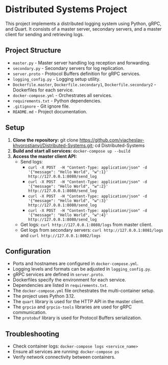 # Distributed Systems Project

This project implements a distributed logging system using Python, gRPC, and Quart. It consists of a master server, secondary servers, and a master client for sending and retrieving logs.

## Project Structure

- `master.py` - Master server handling log reception and forwarding.
- `secondary.py` - Secondary servers for log replication.
- `server.proto` - Protocol Buffers definition for gRPC services.
- `logging_config.py` - Logging setup utility.
- `Dockerfile.master`, `Dockerfile.secondary1`, `Dockerfile.secondary2` - Dockerfiles for each service.
- `docker-compose.yml` - Orchestrates all services.
- `requirements.txt` - Python dependencies.
- `.gitignore` - Git ignore file.
- `README.md` - Project documentation.

## Setup

1. **Clone the repository:**  git clone https://github.com/viacheslav-khvorostianyi/Distributed-Systems.git; cd Distributed-Systems
2. **Build and start all services:**  `docker-compose up --build`
3. **Access the master client API:**
   - Send logs:  
     * `curl -X POST  -H "Content-Type: application/json" -d '{"message": "Hello World", "w":1}' http://127.0.0.1:8080/send_log`
     * `curl -X POST  -H "Content-Type: application/json" -d '{"message": "Hello World", "w":2}' http://127.0.0.1:8080/send_log`
     * `curl -X POST  -H "Content-Type: application/json" -d '{"message": "Hello World", "w":3}' http://127.0.0.1:8080/send_log`  
     * `curl -X POST  -H "Content-Type: application/json" -d '{"message": "Hello World", "w":4}' http://127.0.0.1:8080/send_log`  
   - Get logs: `curl http://127.0.0.1:8080/logs` from master client.
   - Get logs from secondary servers: `curl http://127.0.0.1:8081/logs` and `curl http://127.0.0.1:8082/logs`

## Configuration

- Ports and hostnames are configured in `docker-compose.yml`.
- Logging levels and formats can be adjusted in `logging_config.py`.  
- gRPC services are defined in `server.proto`.  
- Dockerfiles specify the environment for each service.  
- Dependencies are listed in `requirements.txt`.  
- The `docker-compose.yml` file orchestrates the multi-container setup.  
- The project uses Python 3.12.
- The `quart` library is used for the HTTP API in the master client.  
- The `grpcio` and `grpcio-tools` libraries are used for gRPC communication.  
- The `protobuf` library is used for Protocol Buffers serialization.  


## Troubleshooting

- Check container logs: `docker-compose logs <service_name>`
- Ensure all services are running: `docker-compose ps`
- Verify network connectivity between containers.  